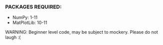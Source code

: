 ### PACKAGES REQUIRED:
- NumPy: 1-11
- MatPlotLib: 10-11


WARNING: Beginner level code, may be subject to mockery. Please do not laugh :(
